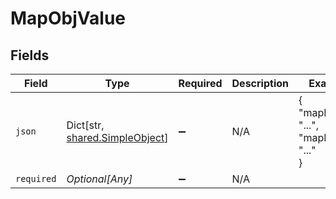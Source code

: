 # MapObjValue


## Fields

| Field                                                                 | Type                                                                  | Required                                                              | Description                                                           | Example                                                               |
| --------------------------------------------------------------------- | --------------------------------------------------------------------- | --------------------------------------------------------------------- | --------------------------------------------------------------------- | --------------------------------------------------------------------- |
| `json`                                                                | Dict[str, [shared.SimpleObject](../../models/shared/simpleobject.md)] | :heavy_minus_sign:                                                    | N/A                                                                   | {<br/>"mapElem1": "...",<br/>"mapElem2": "..."<br/>}                  |
| `required`                                                            | *Optional[Any]*                                                       | :heavy_minus_sign:                                                    | N/A                                                                   |                                                                       |